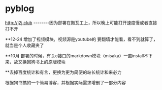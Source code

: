 # pyblog

<a href=http://j2j.club target="_blank">http://j2j.club</a> --------因为部署在搬瓦工上，所以晚上可能打开速度慢或者直接打不开

**12-24 增加了视频模块，视频源是youtube的 要翻墙才能看，看不到就算了，就当是个人收藏夹了

**10月 部署的时候，有关c接口的markdown模块（misaka）一直install不下来，故又换回狗书上的原版模块

**去掉百度统计和有言，更换为更为简便的站长统计和来必力

根据狗书搞的一个简易博客，并根据实际需求增删了一部分内容
